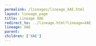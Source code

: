 ```yaml
---
permalink: /lineages/lineage_XAE.html
layout: lineage_page
title: Lineage XAE
redirect_to: ../lineage.html?lineage=XAE
lineage: XAE
parent: 
children: ['XAE']
---
```

